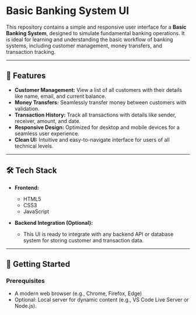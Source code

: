 # Basic Banking System UI  

This repository contains a simple and responsive user interface for a **Basic Banking System**, designed to simulate fundamental banking operations. It is ideal for learning and understanding the basic workflow of banking systems, including customer management, money transfers, and transaction tracking.  

---

## 🌟 Features  

- **Customer Management:** View a list of all customers with their details like name, email, and current balance.  
- **Money Transfers:** Seamlessly transfer money between customers with validation.  
- **Transaction History:** Track all transactions with details like sender, receiver, amount, and date.  
- **Responsive Design:** Optimized for desktop and mobile devices for a seamless user experience.  
- **Clean UI:** Intuitive and easy-to-navigate interface for users of all technical levels.  

---

## 🛠️ Tech Stack  

- **Frontend:**  
  - HTML5  
  - CSS3  
  - JavaScript  

- **Backend Integration (Optional):**  
  - This UI is ready to integrate with any backend API or database system for storing customer and transaction data.  

---

## 🚀 Getting Started  

### Prerequisites  
- A modern web browser (e.g., Chrome, Firefox, Edge)  
- Optional: Local server for dynamic content (e.g., VS Code Live Server or Node.js).  
